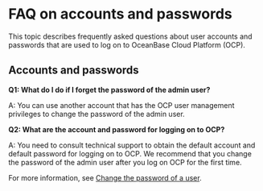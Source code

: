 FAQ on accounts and passwords
=============================

This topic describes frequently asked questions about user accounts and passwords that are used to log on to OceanBase Cloud Platform (OCP).

Accounts and passwords
-------------------------

**Q1: What do I do if I forget the password of the admin user?**

A: You can use another account that has the OCP user management privileges to change the password of the admin user.

**Q2: What are the account and password for logging on to OCP?**

A: You need to consult technical support to obtain the default account and default password for logging on to OCP. We recommend that you change the password of the admin user after you log on OCP for the first time.

For more information, see [Change the password of a user](../../1600.system-management-features/700.management-user-center/200.change-the-logon-password.md).

